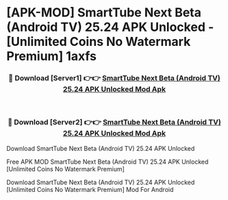 # [APK-MOD] SmartTube Next Beta (Android TV) 25.24 APK Unlocked - [Unlimited Coins No Watermark Premium] 1axfs



<div align="center">
<h3>🔴 Download [Server1] 👉👉 <a href="https://momento.my/?title=SmartTube_Next_Beta_(Android_TV)_25.24_APK_Unlocked">SmartTube Next Beta (Android TV) 25.24 APK Unlocked Mod Apk</a></h3><br>

<h3>🔴 Download [Server2] 👉👉 <a href="https://momento.my/?title=SmartTube_Next_Beta_(Android_TV)_25.24_APK_Unlocked">SmartTube Next Beta (Android TV) 25.24 APK Unlocked Mod Apk</a></h3>
</div>



Download SmartTube Next Beta (Android TV) 25.24 APK Unlocked 

Free APK MOD SmartTube Next Beta (Android TV) 25.24 APK Unlocked [Unlimited Coins No Watermark Premium]

Download SmartTube Next Beta (Android TV) 25.24 APK Unlocked [Unlimited Coins No Watermark Premium] Mod For Android
